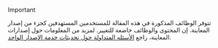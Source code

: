 > [!IMPORTANT]
> تتوفر الوظائف المذكورة في هذه المقالة للمستخدمين المستهدفين كجزء من إصدار المعاينة. إن المحتوى والوظائف خاضعة للتغيير. لمزيد من المعلومات حول إصدارات المعاينة، راجع [الأسئله المتداولة حول تحديثات خدمة الإصدار الواحد](https://docs.microsoft.com/dynamics365/unified-operations/fin-and-ops/get-started/one-version).
